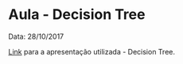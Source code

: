# Aula - Decision Tree
Data: 28/10/2017

[Link](https://docs.google.com/presentation/d/1QlNNDPfEgCB7-042mh4P88pvfHGiyh1MdcXj-Y8aB1o/edit?usp=sharing) para a apresentação utilizada - Decision Tree.